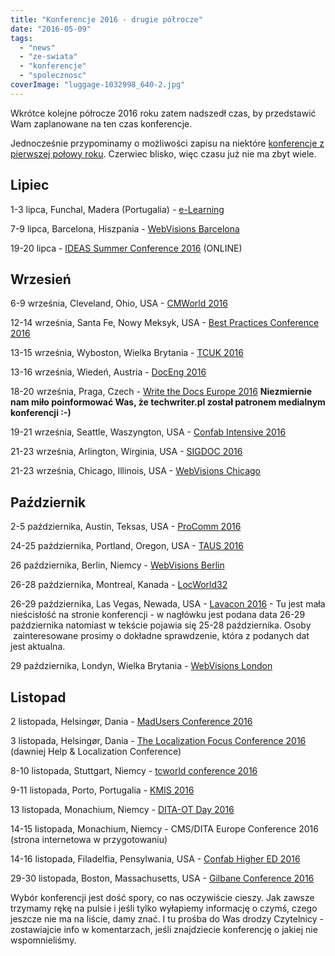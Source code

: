 ```yaml
---
title: "Konferencje 2016 - drugie półrocze"
date: "2016-05-09"
tags:
  - "news"
  - "ze-swiata"
  - "konferencje"
  - "spolecznosc"
coverImage: "luggage-1032998_640-2.jpg"
---
```


Wkrótce kolejne półrocze 2016 roku zatem nadszedł czas, by przedstawić Wam
zaplanowane na ten czas konferencje.

Jednocześnie przypominamy o możliwości zapisu na niektóre
[konferencje z pierwszej połowy roku](http://techwriter.pl/konferencje-2016-pierwsze-polrocze/).
Czerwiec blisko, więc czasu już nie ma zbyt wiele.

## Lipiec

1-3 lipca, Funchal, Madera (Portugalia) -
[e-Learning](http://elearning-conf.org/)

7-9 lipca, Barcelona, Hiszpania -
[WebVisions Barcelona](http://www.webvisionsevent.com/barcelona/)

19-20 lipca -
[IDEAS Summer Conference 2016](https://ideas.infomanagementcenter.com/) (ONLINE)

## Wrzesień

6-9 września, Cleveland, Ohio, USA -
[CMWorld 2016](http://www.contentmarketingworld.com/)

12-14 września, Santa Fe, Nowy Meksyk, USA -
[Best Practices Conference 2016](https://bp.infomanagementcenter.com/)

13-15 września, Wyboston, Wielka Brytania -
[TCUK 2016](http://technicalcommunicationuk.com/)

13-16 września, Wiedeń, Austria -
[DocEng 2016](http://doceng2016.caa.tuwien.ac.at/)

18-20 września, Praga, Czech -
[Write the Docs Europe 2016](http://www.writethedocs.org/conf/eu/2016/)
**Niezmiernie nam miło poinformować Was, że techwriter.pl został patronem
medialnym konferencji :-)**

19-21 września, Seattle, Waszyngton, USA -
[Confab Intensive 2016](http://confabevents.com/events/intensive/2016)

21-23 września, Arlington, Wirginia, USA -
[SIGDOC 2016](http://sigdoc.acm.org/conference/2016/)

21-23 września, Chicago, Illinois, USA -
[WebVisions Chicago](http://www.webvisionsevent.com/chicago/)

## Październik

2-5 października, Austin, Teksas, USA -
[ProComm 2016](http://sites.ieee.org/pcs/procomm2016/)

24-25 października, Portland, Oregon, USA -
[TAUS 2016](https://events.taus.net/events/conferences/taus-annual-conference-2016)

26 października, Berlin, Niemcy -
[WebVisions Berlin](http://www.webvisionsevent.com/berlin/)

26-28 października, Montreal, Kanada -
[LocWorld32](http://locworld.com/events/locworld32-montreal-2016/)

26-29 października, Las Vegas, Newada, USA -
[Lavacon 2016](http://lavacon.org/2016/vegas/) - Tu jest mała nieścisłość na
stronie konferencji - w nagłówku jest podana data 26-29 października natomiast w
tekście pojawia się 25-28 października. Osoby  zainteresowane prosimy o dokładne
sprawdzenie, która z podanych dat jest aktualna.

29 października, Londyn, Wielka Brytania -
[WebVisions London](http://www.webvisionsevent.com/london/)

## Listopad

2 listopada, Helsingør, Dania
- [MadUsers Conference 2016](http://write2users.com/madusers-conference-2016/)

3 listopada, Helsingør, Dania
- [The Localization Focus Conference 2016](http://write2users.com/localization-focus-conference-2016/)
(dawniej Help & Localization Conference)

8-10 listopada, Stuttgart, Niemcy -
[tcworld conference 2016](http://conferences.tekom.de/tcworld16/)

9-11 listopada, Porto, Portugalia - [KMIS 2016](http://www.kmis.ic3k.org/)

13 listopada, Monachium, Niemcy -
[DITA-OT Day 2016](http://oxygenxml.com/events/2016/dita-ot_day.html)

14-15 listopada, Monachium, Niemcy - CMS/DITA Europe Conference 2016 (strona
internetowa w przygotowaniu)

14-16 listopada, Filadelfia, Pensylwania, USA -
[Confab Higher ED 2016](http://confabevents.com/events/highered/2016)

29-30 listopada, Boston, Massachusetts, USA -
[Gilbane Conference 2016](http://gilbaneconference.com/2016/)

Wybór konferencji jest dość spory, co nas oczywiście cieszy. Jak zawsze trzymamy
rękę na pulsie i jeśli tylko wyłapiemy informację o czymś, czego jeszcze nie ma
na liście, damy znać. I tu prośba do Was drodzy Czytelnicy - zostawiajcie info w
komentarzach, jeśli znajdziecie konferencję o jakiej nie wspomnieliśmy.
